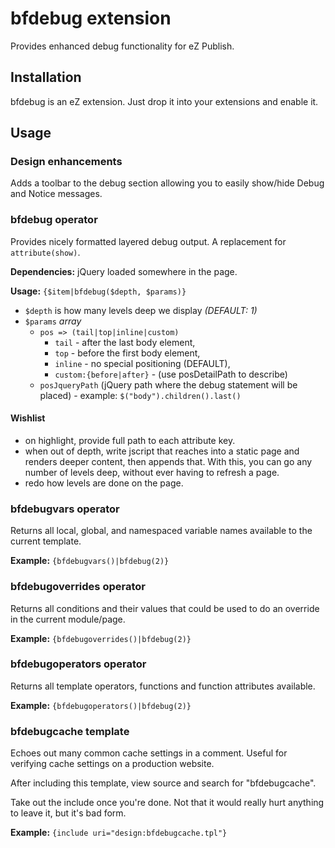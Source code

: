 bfdebug extension
=================

Provides enhanced debug functionality for eZ Publish.


Installation
-----

bfdebug is an eZ extension. Just drop it into your extensions and enable it.

Usage
--------

### Design enhancements

Adds a toolbar to the debug section allowing you to easily show/hide Debug and Notice messages.

### bfdebug operator

Provides nicely formatted layered debug output. A replacement for `attribute(show)`.

**Dependencies:** jQuery loaded somewhere in the page.

**Usage:** `{$item|bfdebug($depth, $params)}`

* `$depth` is how many levels deep we display *(DEFAULT: 1)*
* `$params` *array*
    * `pos => (tail|top|inline|custom)`
        * `tail` - after the last body element, 
        * `top` - before the first body element,
        * `inline` - no special positioning (DEFAULT),
        * `custom:{before|after}` - (use posDetailPath to describe)
    * `posJqueryPath` (jQuery path where the debug statement will be placed) - example: `$("body").children().last()`
 
#### Wishlist
* on highlight, provide full path to each attribute key.
* when out of depth, write jscript that reaches into a static page and renders deeper content, then appends that. With this, you can go any number of levels deep, without ever having to refresh a page.
* redo how levels are done on the page.


### bfdebugvars operator

Returns all local, global, and namespaced variable names available to the current template.

**Example:** `{bfdebugvars()|bfdebug(2)}`


### bfdebugoverrides operator

Returns all conditions and their values that could be used to do an override in the current module/page.

**Example:** `{bfdebugoverrides()|bfdebug(2)}`


### bfdebugoperators operator

Returns all template operators, functions and function attributes available.

**Example:** `{bfdebugoperators()|bfdebug(2)}`


### bfdebugcache template

Echoes out many common cache settings in a comment. Useful for verifying cache settings on a production website.

After including this template, view source and search for "bfdebugcache".

Take out the include once you're done. Not that it would really hurt anything to leave it, but it's bad form.

**Example:** `{include uri="design:bfdebugcache.tpl"}`
